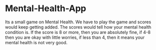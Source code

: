 # Mental-Health-App
Its a small game on Mental Health. We have to play the game and scores would keep getting added. The scores would tell how your mental health condition is. If the score is 8 or more, then you are absolutely fine, if 4-8 then you are okay with little worries, if less than 4, then it means your mental health is not very good.
